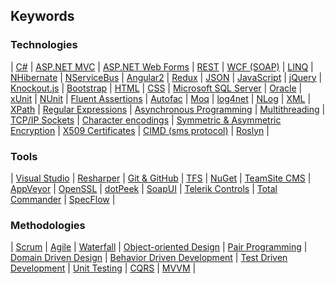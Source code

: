 ## Keywords

### Technologies
| [C#](https://en.wikipedia.org/wiki/C_Sharp_(programming_language)) |
[ASP.NET MVC](http://www.asp.net/mvc) |
[ASP.NET Web Forms](http://www.asp.net/web-forms) |
[REST](https://en.wikipedia.org/wiki/Representational_state_transfer) |
[WCF (SOAP)](https://msdn.microsoft.com/en-us/library/dd456779(v=vs.110).aspx) |
[LINQ](https://msdn.microsoft.com/en-us/library/mt693024.aspx) |
[NHibernate](http://nhibernate.info/) |
[NServiceBus](https://particular.net/nservicebus) |
[Angular2](http://www.angular2.com/) |
[Redux](http://redux.js.org/) |
[JSON](https://en.wikipedia.org/wiki/JSON) |
[JavaScript](https://en.wikipedia.org/wiki/JavaScript) |
[jQuery](https://jquery.com/) |
[Knockout.js](https://docs.asp.net/en/latest/client-side/knockout.html) |
[Bootstrap](http://getbootstrap.com/) |
[HTML](https://en.wikipedia.org/wiki/HTML) |
[CSS](https://en.wikipedia.org/wiki/Cascading_Style_Sheets) |
[Microsoft SQL Server](https://en.wikipedia.org/wiki/Microsoft_SQL_Server) |
[Oracle](https://en.wikipedia.org/wiki/Oracle_Database) |
[xUnit](https://xunit.github.io/) |
[NUnit](http://www.nunit.org/) |
[Fluent Assertions](https://github.com/dennisdoomen/fluentassertions/wiki) |
[Autofac](https://autofac.org/) |
[Moq](https://github.com/Moq/moq4/wiki/Quickstart) |
[log4net](https://logging.apache.org/log4net/) |
[NLog](http://nlog-project.org/) |
[XML](https://en.wikipedia.org/wiki/XML) |
[XPath](https://en.wikipedia.org/wiki/XPath) |
[Regular Expressions](https://en.wikipedia.org/wiki/Regular_expression) |
[Asynchronous Programming](https://code.google.com/archive/p/eduasync/) |
[Multithreading](https://msdn.microsoft.com/en-us/library/dd460717(v=vs.110).aspx) |
[TCP/IP Sockets](https://msdn.microsoft.com/en-us/library/system.net.sockets.aspx) |
[Character encodings](https://en.wikipedia.org/wiki/Unicode) |
[Symmetric & Asymmetric Encryption](https://en.wikipedia.org/wiki/Public-key_cryptography) |
[X509 Certificates](https://en.wikipedia.org/wiki/X.509) |
[CIMD (sms protocol)](https://en.wikipedia.org/wiki/CIMD) |
[Roslyn](https://github.com/dotnet/roslyn) |

### Tools
| [Visual Studio](https://www.visualstudio.com/en-us/products/vs-2015-product-editions.aspx) |
[Resharper](https://www.jetbrains.com/resharper/) |
[Git & GitHub](https://github.com/) |
[TFS](https://www.visualstudio.com/en-us/products/tfs-overview-vs.aspx) |
[NuGet](https://docs.nuget.org/create) |
[TeamSite CMS](https://en.wikipedia.org/wiki/TeamSite) |
[AppVeyor](https://www.appveyor.com/) |
[OpenSSL](http://openssl-net.sourceforge.net/) |
[dotPeek](https://www.jetbrains.com/decompiler/) |
[SoapUI](https://www.soapui.org/) |
[Telerik Controls](http://www.telerik.com/products/aspnet-ajax.aspx) |
[Total Commander](http://www.ghisler.com/) |
[SpecFlow](http://specflow.org/) |

### Methodologies
| [Scrum](https://en.wikipedia.org/wiki/Scrum_(software_development)) |
[Agile](https://en.wikipedia.org/wiki/Agile_software_development) |
[Waterfall](https://en.wikipedia.org/wiki/Waterfall_model) |
[Object-oriented Design](https://en.wikipedia.org/wiki/Design_Patterns) |
[Pair Programming](https://en.wikipedia.org/wiki/Pair_programming) |
[Domain Driven Design](https://en.wikipedia.org/wiki/Domain-driven_design) |
[Behavior Driven Development](https://en.wikipedia.org/wiki/Behavior-driven_development) |
[Test Driven Development](https://nl.wikipedia.org/wiki/Test-driven_development) |
[Unit Testing](https://en.wikipedia.org/wiki/Unit_testing) |
[CQRS](http://martinfowler.com/bliki/CQRS.html) |
[MVVM](https://en.wikipedia.org/wiki/Model%E2%80%93view%E2%80%93viewmodel) |
